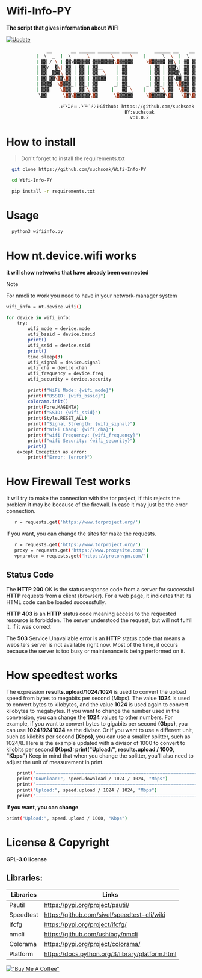 # Wifi-Info-PY

**The script that gives information about WIFI**

[![Update](https://github.com/suchsoak/Wifi-Info-PY/actions/workflows/update.yml/badge.svg)](https://github.com/suchsoak/Wifi-Info-PY/actions/workflows/update.yml)

```sh
               __       __ ______ ________ ______      ______ __    __ ________  ______  
           |  \  _  |  \      \        \      \    |      \  \  |  \        \/      \ 
           | ▓▓ / \ | ▓▓\▓▓▓▓▓▓ ▓▓▓▓▓▓▓▓\▓▓▓▓▓▓     \▓▓▓▓▓▓ ▓▓\ | ▓▓ ▓▓▓▓▓▓▓▓  ▓▓▓▓▓▓
           | ▓▓/  ▓\| ▓▓ | ▓▓ | ▓▓__     | ▓▓        | ▓▓ | ▓▓▓\| ▓▓ ▓▓__   | ▓▓  | ▓▓
           | ▓▓  ▓▓▓\ ▓▓ | ▓▓ | ▓▓  \    | ▓▓        | ▓▓ | ▓▓▓▓\ ▓▓ ▓▓  \  | ▓▓  | ▓▓
           | ▓▓ ▓▓\▓▓\▓▓ | ▓▓ | ▓▓▓▓▓    | ▓▓        | ▓▓ | ▓▓\▓▓ ▓▓ ▓▓▓▓▓  | ▓▓  | ▓▓
           | ▓▓▓▓  \▓▓▓▓_| ▓▓_| ▓▓      _| ▓▓_      _| ▓▓_| ▓▓ \▓▓▓▓ ▓▓     | ▓▓__/ ▓▓
           | ▓▓▓    \▓▓▓   ▓▓ \ ▓▓     |   ▓▓ \    |   ▓▓ \ ▓▓  \▓▓▓ ▓▓      \▓▓    ▓▓
            \▓▓      \▓▓\▓▓▓▓▓▓\▓▓      \▓▓▓▓▓▓     \▓▓▓▓▓▓\▓▓   \▓▓\▓▓       \▓▓▓▓▓▓
           
                   ⠠⠞⠑⠭⠞⠶⠠⠑⠙⠊⠞⠕⠗Github: https://github.com/suchsoak⠠⠞⠑⠭⠞⠶⠠⠑⠙⠊⠞⠕⠗
                                            BY:suchsoak
                                              v:1.0.2
```

# How to install

> Don't forget to install the requirements.txt

```sh
  git clone https://github.com/suchsoak/Wifi-Info-PY
```

```sh
  cd Wifi-Info-PY
```

```sh
  pip install -r requirements.txt
```

# Usage

```sh
  python3 wifiinfo.py
```

# How nt.device.wifi works

**it will show networks that have already been connected**

>[!NOTE]
> For nmcli to work you need to have in your network-manager system

```sh
wifi_info = nt.device.wifi()

for device in wifi_info:
    try:
        wifi_mode = device.mode
        wifi_bssid = device.bssid
        print()
        wifi_ssid = device.ssid
        print()
        time.sleep(3)
        wifi_signal = device.signal
        wifi_cha = device.chan
        wifi_frequency = device.freq
        wifi_security = device.security
        
        print(f"WiFi Mode: {wifi_mode}")
        print(f"BSSID: {wifi_bssid}")
        colorama.init()
        print(Fore.MAGENTA)
        print(f"SSID: {wifi_ssid}")
        print(Style.RESET_ALL)
        print(f"Signal Strength: {wifi_signal}")
        print(f"WiFi Chang: {wifi_cha}")
        print(f"wifi Frequency: {wifi_frequency}")
        print(f"wifi Security: {wifi_security}")
        print()
    except Exception as error:
        print(f"Error: {error}")
```

# How Firewall Test works

It will try to make the connection with the tor project, if this rejects the problem it may be because of the firewall. In case it may just be the error connection.

```sh
   r = requests.get('https://www.torproject.org/')
```
If you want, you can change the sites for make the requests.

```sh
   r = requests.get('https://www.torproject.org/')
   proxy = requests.get('https://www.proxysite.com/')
   vpnproton = requests.get('https://protonvpn.com/')
```
## Status Code

The **HTTP 200** OK is the status response code from a server for successful **HTTP** requests from a client (browser). For a web page, it indicates that its HTML code can be loaded successfully. 

**HTTP 403** is an **HTTP** status code meaning access to the requested resource is forbidden. The server understood the request, but will not fulfill it, if it was correct

The **503** Service Unavailable error is an **HTTP** status code that means a website's server is not available right now. Most of the time, it occurs because the server is too busy or maintenance is being performed on it. 

# How speedtest works

The expression **results.upload/1024/1024** is used to convert the upload speed from bytes to megabits per second (Mbps). The value **1024** is used to convert bytes to kilobytes, and the value **1024** is used again to convert kilobytes to megabytes. If you want to change the number used in the conversion, you can change the **1024** values to other numbers. For example, if you want to convert bytes to gigabits per second **(Gbps)**, you can use **1024*1024*1024** as the divisor. Or if you want to use a different unit, such as kilobits per second **(Kbps)**, you can use a smaller splitter, such as 1024/8. Here is the example updated with a divisor of 1000 to convert to kilobits per second **(Kbps): print("Upload:"**, **results.upload / 1000, "Kbps")** Keep in mind that when you change the splitter, you'll also need to adjust the unit of measurement in print.

```sh
    print("−−−−−−−−−−−−−−−−−−−−−−−−−−−−−−−−−−−−−−−−−−−−−−−−−−−−−−−−−−−−−−−−−−")
    print("Download:", speed.download / 1024 / 1024, "Mbps")
    print("−−−−−−−−−−−−−−−−−−−−−−−−−−−−−−−−−−−−−−−−−−−−−−−−−−−−−−−−−−−−−−−−−−")
    print("Upload:", speed.upload / 1024 / 1024, "Mbps")
    print("−−−−−−−−−−−−−−−−−−−−−−−−−−−−−−−−−−−−−−−−−−−−−−−−−−−−−−−−−−−−−−−−−−")
```
**If you want, you can change**

```sh
print("Upload:", speed.upload / 1000, "Kbps")
```
# License & Copyright

**GPL-3.0 license**

## Libraries:

| Libraries |  Links |
| ------ | ------ |
| Psutil | https://pypi.org/project/psutil/
| Speedtest |  https://github.com/sivel/speedtest-cli/wiki
| Ifcfg |  https://pypi.org/project/ifcfg/
| nmcli |  https://github.com/ushiboy/nmcli
| Colorama |  https://pypi.org/project/colorama/
| Platform |  https://docs.python.org/3/library/platform.html

[!["Buy Me A Coffee"](https://www.buymeacoffee.com/assets/img/custom_images/orange_img.png)](https://www.buymeacoffee.com/m100047r)



